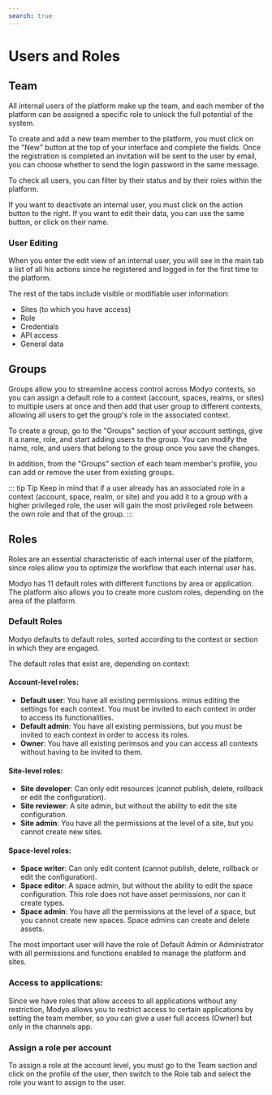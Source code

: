```yaml
---
search: true
---
```


# Users and Roles

## Team

All internal users of the platform make up the team, and each member of the platform can be assigned a specific role to unlock the full potential of the system.

To create and add a new team member to the platform, you must click on the "New" button at the top of your interface and complete the fields. Once the registration is completed an invitation will be sent to the user by email, you can choose whether to send the login password in the same message.

To check all users, you can filter by their status and by their roles within the platform.

If you want to deactivate an internal user, you must click on the action button to the right. If you want to edit their data, you can use the same button, or click on their name.

### User Editing

When you enter the edit view of an internal user, you will see in the main tab a list of all his actions since he registered and logged in for the first time to the platform.

The rest of the tabs include visible or modifiable user information:

- Sites (to which you have access)
- Role
- Credentials
- API access
- General data

## Groups

Groups allow you to streamline access control across Modyo contexts, so you can assign a default role to a context (account, spaces, realms, or sites) to multiple users at once and then add that user group to different contexts, allowing all users to get the group's role in the associated context.

To create a group, go to the "Groups" section of your account settings, give it a name, role, and start adding users to the group. You can modify the name, role, and users that belong to the group once you save the changes.

In addition, from the "Groups" section of each team member's profile, you can add or remove the user from existing groups.

::: tip Tip
Keep in mind that if a user already has an associated role in a context (account, space, realm, or site) and you add it to a group with a higher privileged role, the user will gain the most privileged role between the own role and that of the group.
:::

## Roles

Roles are an essential characteristic of each internal user of the platform, since roles allow you to optimize the workflow that each internal user has.

Modyo has 11 default roles with different functions by area or application. The platform also allows you to create more custom roles, depending on the area of the platform.

### Default Roles

Modyo defaults to default roles, sorted according to the context or section in which they are engaged.

The default roles that exist are, depending on context:

#### Account-level roles:

- **Default user**: You have all existing permissions. minus editing the settings for each context. You must be invited to each context in order to access its functionalities.
- **Default admin**: You have all existing permissions, but you must be invited to each context in order to access its roles.
- **Owner**: You have all existing perimsos and you can access all contexts without having to be invited to them.

#### Site-level roles:

- **Site developer**: Can only edit resources (cannot publish, delete, rollback or edit the configuration).
- **Site reviewer**: A site admin, but without the ability to edit the site configuration.
- **Site admin**: You have all the permissions at the level of a site, but you cannot create new sites.

#### Space-level roles:

- **Space writer**: Can only edit content (cannot publish, delete, rollback or edit the configuration).
- **Space editor**: A space admin, but without the ability to edit the space configuration. This role does not have asset permissions, nor can it create types.
- **Space admin**: You have all the permissions at the level of a space, but you cannot create new spaces. Space admins can create and delete assets.

The most important user will have the role of Default Admin or Administrator with all permissions and functions enabled to manage the platform and sites.

### Access to applications:
Since we have roles that allow access to all applications without any restriction, Modyo allows you to restrict access to certain applications by setting the team member, so you can give a user full access (Owner) but only in the channels app.

### Assign a role per account

To assign a role at the account level, you must go to the Team section and click on the profile of the user, then switch to the Role tab and select the role you want to assign to the user.
